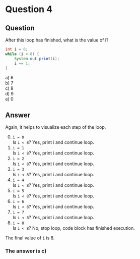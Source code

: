 # Question 4
## Question
After this loop has finished, what is the value of i?
```java
int i = 0;
while (i < 8) {
	System.out.print(i);
	i += 1;
}
```
a) 6  
b) 7  
c) 8  
d) 9  
e) 0  
## Answer
Again, it helps to visualize each step of the loop.

0. `i = 0`  
Is `i < 8`?
Yes, print i and continue loop.  
1. `i = 1`  
Is `i < 8`?
Yes, print i and continue loop.  
2. `i = 2`  
Is `i < 8`?
Yes, print i and continue loop.  
3. `i = 3`  
Is `i < 8`?
Yes, print i and continue loop.  
4. `i = 4`  
Is `i < 8`?
Yes, print i and continue loop.  
5. `i = 5`  
Is `i < 8`?
Yes, print i and continue loop.  
6. `i = 6`  
Is `i < 8`?
Yes, print i and continue loop.  
7. `i = 7`  
Is `i < 8`?
Yes, print i and continue loop.  
8. `i = 8`  
Is `i < 8`?
No, stop loop, code block has finished execution.

The final value of `i` is 8. 

### **The answer is c)**

